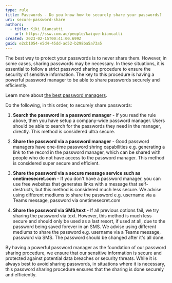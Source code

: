 ```yaml
---
type: rule
title: Passwords - Do you know how to securely share your passwords?
uri: secure-password-share
authors:
  - title: Kiki Biancatti
    url: https://ssw.com.au/people/kaique-biancatti
created: 2023-02-15T00:41:00.699Z
guid: e2cb1054-e5d4-45dd-ad52-b298ba5a73a5
---
```

The best way to protect your passwords is to never share them. However, in some cases, sharing passwords may be necessary. In these situations, it is essential to follow a strict password sharing procedure to ensure the security of sensitive information. The key to this procedure is having a powerful password manager to be able to share passwords securely and efficiently.

<!--endintro-->

Learn more about [the best password managers](/password-manager).
            
Do the following, in this order, to securely share passwords:

1. **Search the password in a password manager** - If you read the rule above, then you have setup a company-wide password manager. Users should be able to search for the passwords they need in the manager, directly. This method is considered ultra secure.

2. **Share the password via a password manager** - Good password managers have one-time password shring capabilities e.g. generating a link to the record in the password manager, which can be shared with people who do not have access to the password manager. This method is considered super secure and efficient.

3. **Share the password via a secure message service such as onetimesecret.com** - If you don't have a password manager, you can use free websites that generates links with a message that self-destructs, but this method is considered much less secure. We advise using different mediums to share the password e.g. username via a Teams message, password via onetimesecret.com

4. **Share the password via SMS/text** - If all previous options fail, we try sharing the password via text. However, this method is much less secure and should only be used as a last resort, if used at all, due to the password being saved forever in an SMS. We advise using different mediums to share the password e.g. username via a Teams message, password via SMS. The password should be changed after it's all done.

By having a powerful password manager as the foundation of our password sharing procedure, we ensure that our sensitive information is secure and protected against potential data breaches or security threats. While it is always best to avoid sharing passwords, in situations where it is necessary, this password sharing procedure ensures that the sharing is done securely and efficiently.
